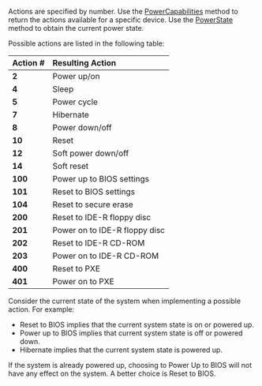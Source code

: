 Actions are specified by number. Use the [PowerCapabilities](https://app.swaggerhub.com/apis-docs/rbheopenamt/mps/1.3.0#/AMT/get_amt_power_capabilities__guid_) method to return the actions available for a specific device. Use the [PowerState](https://app.swaggerhub.com/apis-docs/rbheopenamt/mps/1.3.0#/AMT/get_amt_power_state__guid_) method to obtain the current power state.

Possible actions are listed in the following table:

   | Action #       |  Resulting Action |
   | :----------- | :------------------------ |   
   | **2** | Power up/on |
   | **4** | Sleep | 
   | **5** | Power cycle |
   | **7** | Hibernate |
   | **8** | Power down/off |
   | **10** | Reset |
   | **12** | Soft power down/off |
   | **14** | Soft reset |
   | **100** | Power up to BIOS settings |
   | **101** | Reset to BIOS settings |
   | **104** | Reset to secure erase |
   | **200** | Reset to IDE-R floppy disc |
   | **201** | Power on to IDE-R floppy disc |
   | **202** | Reset to IDE-R CD-ROM |
   | **203** | Power on to IDE-R CD-ROM |
   | **400** | Reset to PXE |
   | **401** | Power on to PXE |

Consider the current state of the system when implementing a possible action. For example: 

* Reset to BIOS implies that the current system state is on or powered up.
* Power up to BIOS implies that current system state is off or powered down.
* Hibernate implies that the current system state is powered up. 

If the system is already powered up, choosing to Power Up to BIOS will not have any effect on the system. A better choice is Reset to BIOS.